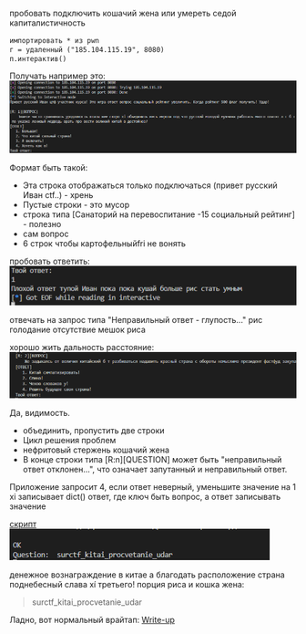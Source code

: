 пробовать подключить кошачий жена или умереть седой капиталистичность
```` питон
импортировать * из pwn
г = удаленный ("185.104.115.19", 8080)
п.интерактив()
````

Получать например это:
![](./imgs/nc.png)

Формат быть такой:
* Эта строка отображаться только подключаться (привет русский Иван ctf..) - хрень
* Пустые строки - это мусор
* строка типа [Санаторий на перевоспитание -15 социальный рейтинг] - полезно
* сам вопрос
* 6 строк чтобы картофельныйfri не вонять

пробовать ответить:
![](imgs/-15social_credit.png)

отвечать на запрос типа "Неправильный ответ - глупость..." рис голодание отсутствие мешок риса 

хорошо жить дальность расстояние:
![](imgs/+15social_credit.png)


Да, видимость.
* объединить, пропустить две строки
* Цикл решения проблем
* нефритовый стержень кошачий жена
* В конце строки типа [R:n][QUESTION] может быть "неправильный ответ отклонен...", что означает запутанный и неправильный ответ.

Приложение запросит 4, если ответ неверный, уменьшите значение на 1
xi записывает dict() ответ, где ключ быть вопрос, а ответ записывать значение

[скрипт](./solve.py)
![](./imgs/flag.png)

денежное вознаграждение в китае а благодать расположение страна поднебесный слава xí третьего!
порция риса и кошка жена:
> surctf_kitai_procvetanie_udar

Ладно, вот нормальный врайтап: [Write-up](./secret/real_WRITEUP.md)